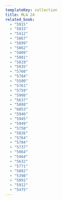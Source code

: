 ```yaml
---
templateKey: collection
title: MLA 24
related_book:
  - "5915"
  - "5833"
  - "5412"
  - "5867"
  - "5899"
  - "5862"
  - "5809"
  - "5901"
  - "5819"
  - "5935"
  - "5760"
  - "5784"
  - "5500"
  - "5761"
  - "5759"
  - "5908"
  - "5637"
  - "5888"
  - "6053"
  - "5946"
  - "5945"
  - "5949"
  - "5758"
  - "5826"
  - "5764"
  - "5704"
  - "5737"
  - "5964"
  - "5464"
  - "5632"
  - "5771"
  - "5802"
  - "5398"
  - "5891"
  - "5912"
  - "5475"
---
```

